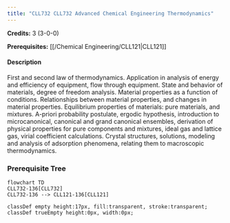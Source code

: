 ```yaml
---
title: "CLL732 CLL732 Advanced Chemical Engineering Thermodynamics"
---
```

**Credits:** 3 (3-0-0)

**Prerequisites:** [[/Chemical Engineering/CLL121|CLL121]]

#### Description
First and second law of thermodynamics. Application in analysis of energy and efficiency of equipment, flow through equipment. State and behavior of materials, degree of freedom analysis. Material properties as a function of conditions. Relationships between material properties, and changes in material properties. Equilibrium properties of materials: pure materials, and mixtures. A-priori probability postulate, ergodic hypothesis, introduction to microcanonical, canonical and grand canonical ensembles, derivation of physical properties for pure components and mixtures, ideal gas and lattice gas, virial coefficient calculations. Crystal structures, solutions, modeling and analysis of adsorption phenomena, relating them to macroscopic thermodynamics.

### Prerequisite Tree

```mermaid
flowchart TD
CLL732-136[CLL732]
CLL732-136 --> CLL121-136[CLL121]

classDef empty height:17px, fill:transparent, stroke:transparent;
classDef trueEmpty height:0px, width:0px;
```